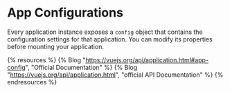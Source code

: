 # App Configurations

Every application instance exposes a `config` object that contains the configuration settings for that application. You can modify its properties before mounting your application.

{% resources %}
  {% Blog "https://vuejs.org/api/application.html#app-config", "Official Documentation" %}
  {% Blog "https://vuejs.org/api/application.html", "official API Documentation" %}
{% endresources %}
